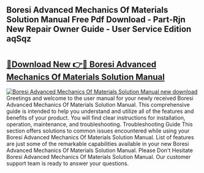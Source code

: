 ## Boresi Advanced Mechanics Of Materials Solution Manual Free Pdf Download - Part-Rjn New Repair Owner Guide - User Service Edition aqSqz

# <h2><a href="http://bc90231.oget.top/?id=Boresi+Advanced+Mechanics+Of+Materials+Solution+Manual">🔗Download New 👉🔴 Boresi Advanced Mechanics Of Materials Solution Manual</a></h2>

[![Boresi Advanced Mechanics Of Materials Solution Manual new download](https://i.imgur.com/5g1atiW.png)](http://bc90231.oget.top/?id=Boresi+Advanced+Mechanics+Of+Materials+Solution+Manual)
Greetings and welcome to the user manual for your newly received Boresi Advanced Mechanics Of Materials Solution Manual. This comprehensive guide is intended to help you understand and utilize all of the features and benefits of your product. You will find clear instructions for installation, operation, maintenance, and troubleshooting. Troubleshooting Guide This section offers solutions to common issues encountered while using your Boresi Advanced Mechanics Of Materials Solution Manual. List of features are just some of the remarkable capabilities available in your new Boresi Advanced Mechanics Of Materials Solution Manual. Please Don't Hesitate Boresi Advanced Mechanics Of Materials Solution Manual. Our customer support team is ready to answer your questions.
